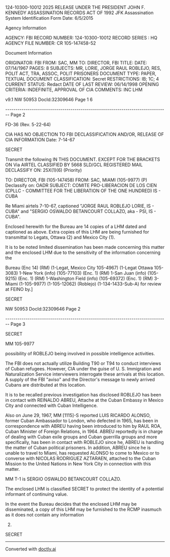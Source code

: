 124-10300-10012 2025 RELEASE UNDER THE PRESIDENT JOHN F. KENNEDY ASSASSINATION RECORDS ACT OF 1992
JFK Assassination System
Identification Form Date: 6/5/2015

Agency Information

AGENCY: FBI
RECORD NUMBER: 124-10300-10012
RECORD SERIES : HQ
AGENCY FILE NUMBER: CR 105-147458-52

Document Information

ORIGINATOR: FBI
FROM: SAC, MM
TO: DIRECTOR, FBI
TITLE:
DATE: 07/14/1967
PAGES: 8
SUBJECTS: MR, LORIE, JORGE RAUL ROBLEJO, RES, POLIT ACT, TRA,
 ASSOC, POLIT PRISONERS
DOCUMENT TYPE: PAPER, TEXTUAL DOCUMENT
CLASSIFICATION: Secret
RESTRICTIONS: IB; 1C; 4
CURRENT STATUS: Redact
DATE OF LAST REVIEW: 06/14/1998
OPENING CRITERIA: INDEFINITE, APPROVAL OF CIA
COMMENTS: INC LHM

v9.1
NW 50953 DocId:32309646 Page 1
6

-------------------------------------------------------------------------------- Page 2

FD-36 (Rev. 5-22-64)

CIA HAS NO OBJECTION TO FBI
DECLASSIFICATION AND/OR,
RELEASE OF CIA INFORMATION Date: 7-14-67

SECRET

Transmit the following IN THIS DOCUMENT. EXCEPT FOR THE BRACKETS ON
Via AIRTEL CLASSIFIED BY 5668 SLD/GCL REGISTERED MAIL
DECLASSIFY ON: 25X(1)(6) (Priority)

TO: DIRECTOR, FBI (105-147458)
FROM: SAC, MIAMI (105-9977) (P) Declassify on: OADR
SUBJECT: COMITE PRO-LIBERACION DE LOS CIEN
(CPLLC - COMMITTEE FOR THE LIBERATION
OF THE ONE HUNDRED)
IS - CUBA

Re Miami airtels 7-10-67, captioned "JORGE
RAUL ROBLEJO LORIE, IS - CUBA" and "SERGIO OSWALDO
BETANCOURT COLLAZO, aka - PSI, IS - CUBA".

Enclosed herewith for the Bureau are 14 copies
of a LHM dated and captioned as above. Extra copies
of this LHM are being furnished for transmittal to
Legats, Ottawa (2) and Mexico City (1).

It is to be noted limited dissemination has
been made concerning this matter and the enclosed LHM
due to the sensitivity of the information concerning the

Bureau (Enc 14) (RM)
(1-Legat, Mexico City 105-4967)
(1-Legat Ottawa 105-3083)
1-New York (info) (105-77103) (Enc. 1) (RM)
1-San Juan (info) (105-9215) (Enc. 1) (RM)
1-Washington Field (info) (105-69372) (Enc. 1) (RM)
3-Miami
(1-105-9977)
(1-105-12062) (Roblejo)
(1-134-1433-Sub-A) for review at FEINO by.]

SECRET

NW 50953 DocId:32309646 Page 2

-------------------------------------------------------------------------------- Page 3

SECRET

MM 105-9977

possibility of ROBLEJO being involved in possible intelligence activities.

The FBI does not actually utilize Building T90 or T94 to conduct interviews of Cuban refugees. However, CIA under the guise of U. S. Immigration and Naturalization Service interviewers interrogate these arrivals at this location. A supply of the FBI "aviso" and the Director's message to newly arrived Cubans are distributed at this location.

It is to be recalled previous investigation has disclosed ROBLEJO has been in contact with REINALDO ABREU, Attache at the Cuban Embassy in Mexico City and connected with Cuban Intelligence.

Also on June 29, 1967, MM [1115]-S reported LUIS RICARDO ALONSO, former Cuban Ambassador to London, who defected in 1965, has been in correspondence with ABREU having been introduced to him by RAUL ROA, Cuban Minister of Foreign Relations, in 1964. ABREU reportedly is in charge of dealing with Cuban exile groups and Cuban guerrilla groups and more specifically, has been in contact with ROBLEJO since he, ABREU is handling the matter of Cuban political prisoners. In addition, ABREU since he is unable to travel to Miami, has requested ALONSO to come to Mexico or to converse with NICOLAS RODRIGUEZ AZTARAEN, attached to the Cuban Mission to the United Nations in New York City in connection with this matter.

MM T-1 is SERGIO OSWALDO BETANCOURT COLLAZO.

The enclosed LHM is classified SECRET to protect the identity of a potential informant of continuing value.

In the event the Bureau decides that the enclosed LHM may be disseminated, a copy of this LHM may be furnished to the RCMP inasmuch as it does not contain any information

2.

SECRET

---
Converted with [doctly.ai](https://doctly.ai)